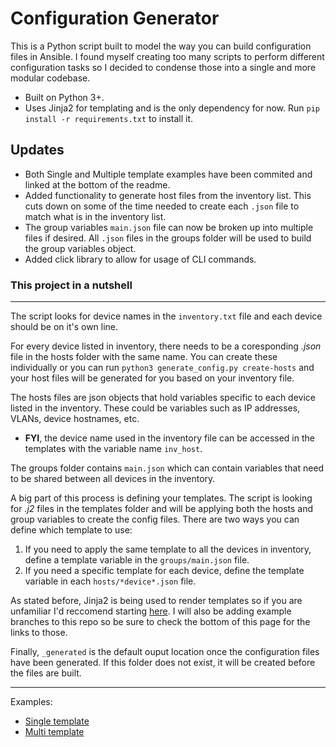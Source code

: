 # Configuration Generator

This is a Python script built to model the way you can build configuration files in Ansible. I found myself creating too many scripts to perform 
different configuration tasks so I decided to condense those into a single and more modular codebase.

* Built on Python 3+.
* Uses Jinja2 for templating and is the only dependency for now. Run `pip install -r requirements.txt` to install it.

## Updates
 - Both Single and Multiple template examples have been commited and linked at the bottom of the readme.
 - Added functionality to generate host files from the inventory list. This cuts down on some of the time needed to create each `.json` file to match what is in the inventory list.
 - The group variables `main.json` file can now be broken up into multiple files if desired. All `.json` files in the groups folder will be used to build the group variables object.
 - Added click library to allow for usage of CLI commands.


###  This project in a nutshell
--- 
The script looks for device names in the `inventory.txt` file and each device should be on it's own line.

For every device listed in inventory, there needs to be a coresponding *.json* file in the hosts folder with the same name. You can create these individually or you can run `python3 generate_config.py create-hosts` and your host files will be generated for you based on your inventory file.

The hosts files are json objects that hold variables specific to each device listed in the inventory. These could be variables such as IP addresses, VLANs, device hostnames, etc. 
* **FYI**, the device name used in the inventory file can be accessed in the templates with the variable name `inv_host`.

The groups folder contains `main.json` which can contain variables that need to be shared between all devices in the inventory. 

A big part of this process is defining your templates. The script is looking for *.j2* files in the templates folder and will be applying both the hosts and group variables to create the config files. There are two ways you can define which template to use: 
1. If you need to apply the same template to all the devices in inventory, define a template variable in the `groups/main.json` file.
2. If you need a specific template for each device, define the template variable in each `hosts/*device*.json` file.

As stated before, Jinja2 is being used to render templates so if you are unfamiliar I'd reccomend starting [here](http://jinja.pocoo.org/docs/2.10/). I will also be adding example branches to this repo so be sure to check the bottom of this page for the links to those. 

Finally, `_generated` is the default ouput location once the configuration files have been generated. If this folder does not exist, it will be created before the files are built.

---
Examples:
* [Single template](https://github.com/Philip-Owen/config_generator/tree/single-template)
* [Multi template](https://github.com/Philip-Owen/config_generator/tree/multi-template)


